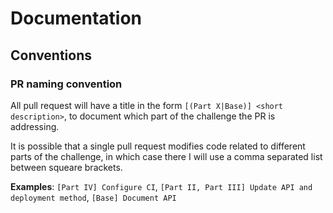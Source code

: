# Documentation

## Conventions
### PR naming convention
All pull request will have a title in the form `[(Part X|Base)] <short
description>`, to document which part of the challenge the PR is addressing.

It is possible that a single pull request modifies code related to different
parts of the challenge, in which case there I will use a comma separated list
between squeare brackets.

**Examples**: `[Part IV] Configure CI`, `[Part II, Part
III] Update API and deployment method`, `[Base] Document API`
